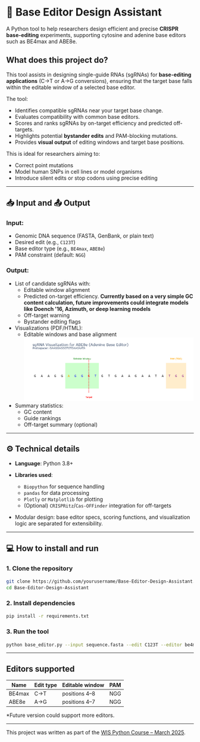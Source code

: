 # 🧬 Base Editor Design Assistant

A Python tool to help researchers design efficient and precise **CRISPR base-editing** experiments, supporting cytosine and adenine base editors such as BE4max and ABE8e.

## What does this project do?

This tool assists in designing single-guide RNAs (sgRNAs) for **base-editing applications** (C→T or A→G conversions), ensuring that the target base falls within the editable window of a selected base editor.

The tool:
- Identifies compatible sgRNAs near your target base change.
- Evaluates compatibility with common base editors.
- Scores and ranks sgRNAs by on-target efficiency and predicted off-targets.
- Highlights potential **bystander edits** and PAM-blocking mutations.
- Provides **visual output** of editing windows and target base positions.

This is ideal for researchers aiming to:
- Correct point mutations
- Model human SNPs in cell lines or model organisms
- Introduce silent edits or stop codons using precise editing

---

## 📥 Input and 📤 Output

### Input:
- Genomic DNA sequence (FASTA, GenBank, or plain text)
- Desired edit (e.g., `C123T`)
- Base editor type (e.g., `BE4max`, `ABE8e`)
- PAM constraint (default: `NGG`)

### Output:
- List of candidate sgRNAs with:
  - Editable window alignment
  - Predicted on-target efficiency.
    **Currently based on a very simple GC content calculation, future improvements could integrate models like Doench '16, Azimuth, or deep learning models**
  - Off-target warning
  - Bystander editing flags
- Visualizations (PDF/HTML):
  - Editable windows and base alignment
    ![Base Editor Design Output](images/plot_example.png "A screenshot showing the sgRNA visualization")
- Summary statistics:
  - GC content
  - Guide rankings
  - Off-target summary (optional)

---

## ⚙️ Technical details

- **Language**: Python 3.8+
- **Libraries used**:
  - `Biopython` for sequence handling
  - `pandas` for data processing
  - `Plotly` or `Matplotlib` for plotting
  - (Optional) `CRISPRitz`/`Cas-OFFinder` integration for off-targets

- Modular design: base editor specs, scoring functions, and visualization logic are separated for extensibility.

---

## 💻 How to install and run

### 1. Clone the repository
```bash
git clone https://github.com/yourusername/Base-Editor-Design-Assistant.git
cd Base-Editor-Design-Assistant
```

### 2. Install dependencies
```bash
pip install -r requirements.txt
```
### 3. Run the tool
```bash
python base_editor.py --input sequence.fasta --edit C123T --editor be4max --pam NGG
```
---


## Editors supported
| Name      | Edit type | Editable window | PAM |
| --------- | --------- | --------------- | --- |
| BE4max    | C→T       | positions 4–8   | NGG |
| ABE8e     | A→G       | positions 4–7   | NGG |

*Future version could support more editors.

---

This project was written as part of the [WIS Python Course – March 2025](https://github.com/code-Maven/wis-python-course-2025-03).
